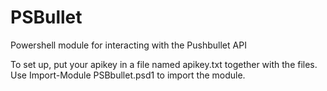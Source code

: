 # PSBullet
Powershell module for interacting with the Pushbullet API

To set up, put your apikey in a file named apikey.txt together with the files.
Use Import-Module PSBbullet.psd1 to import the module.

